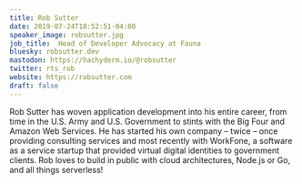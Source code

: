 ```yaml
---
title: Rob Sutter
date: 2019-07-24T18:52:51-04:00
speaker_image: robsutter.jpg
job_title:  Head of Developer Advocacy at Fauna
bluesky: robsutter.dev
mastodon: https://hachyderm.io/@robsutter
twitter: rts_rob
website: https://robsutter.com
draft: false
---
```


Rob Sutter has woven application development into his entire career, from time in the U.S. Army and U.S. Government to stints with the Big Four and Amazon Web Services. He has started his own company – twice – once providing consulting services and most recently with WorkFone, a software as a service startup that provided virtual digital identities to government clients. Rob loves to build in public with cloud architectures, Node.js or Go, and all things serverless!
